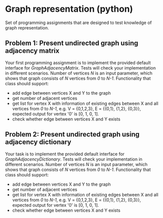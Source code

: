 # Graph representation (python)

Set of programming assignments that are designed to test knowledge of graph representation.

## Problem 1: Present undirected graph using adjacency matrix
Your first programming assignment is to implement the provided default interface for _GraphAdjacencyMatrix_. Tests will check your implementation in different scenarios. Number of vertices *N* is an input parameter, which shows that graph consists of *N* vertices from *0* to *N-1*.
Functionality that class should support:
* add edge between vertices X and Y to the graph
* get number of adjacent vertices
* get list for vertex X with information of existing edges between X and all vertices from *0* to *N-1*, e.g. V = {0,1,2,3}, E = {{0,1}, {1,2}, {0,3}}, expected output for vertex '0' is [0, 1, 0, 1].
* check whether edge between vertices X and Y exists

## Problem 2: Present undirected graph using adjacency dictionary
Your task is to implement the provided default interface for _GraphAdjacencyDictionary_. Tests will check your implementation in different scenarios. Number of vertices *N* is an input parameter, which shows that graph consists of *N* vertices from *0* to *N-1*.
Functionality that class should support:
* add edge between vertices X and Y to the graph
* get number of adjacent vertices
* get list for vertex X with information of existing edges between X and all vertices from *0* to *N-1*, e.g. V = {0,1,2,3}, E = {{0,1}, {1,2}, {0,3}}, expected output for vertex '0' is [0, 1, 0, 1].
* check whether edge between vertices X and Y exists